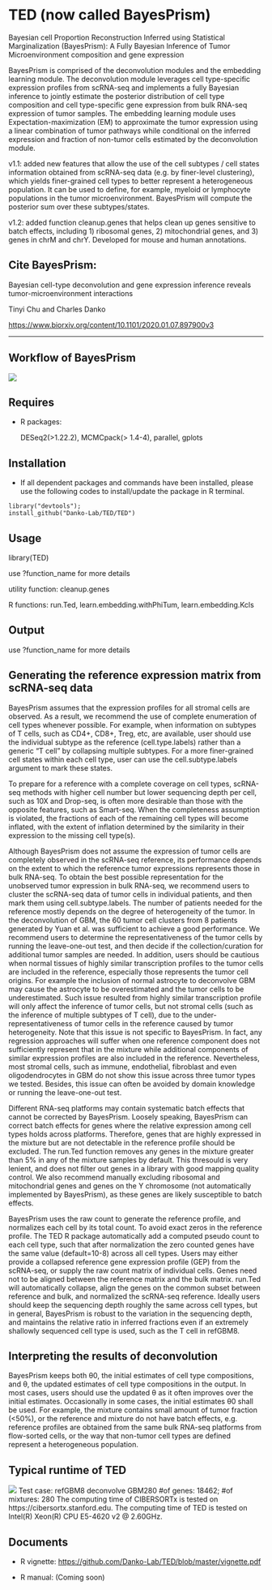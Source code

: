 TED (now called BayesPrism)
========

Bayesian cell Proportion Reconstruction Inferred using Statistical Marginalization (BayesPrism): A Fully Bayesian Inference of Tumor Microenvironment composition and gene expression

BayesPrism is comprised of the deconvolution modules and the embedding learning module. The deconvolution module leverages cell type-specific expression profiles from scRNA-seq and implements a fully Bayesian inference to jointly estimate the posterior distribution of cell type composition and cell type-specific gene expression from bulk RNA-seq expression of tumor samples. The embedding learning module uses Expectation-maximization (EM) to approximate the tumor expression using a linear combination of tumor pathways while conditional on the inferred expression and fraction of non-tumor cells estimated by the deconvolution module. 

v1.1: added new features that allow the use of the cell subtypes / cell states information obtained from scRNA-seq data (e.g. by finer-level clustering), which yields finer-grained cell types to better represent a heterogeneous population. It can be used to define, for example, myeloid or lymphocyte populations in the tumor microenvironment. BayesPrism will compute the posterior sum over these subtypes/states.

v1.2: added function cleanup.genes that helps clean up genes sensitive to batch effects, including 1) ribosomal genes, 2) mitochondrial genes, and 3) genes in chrM and chrY. Developed for mouse and human annotations. 

Cite BayesPrism:
--------
Bayesian cell-type deconvolution and gene expression inference reveals tumor-microenvironment interactions

Tinyi Chu and Charles Danko

https://www.biorxiv.org/content/10.1101/2020.01.07.897900v3

--------



Workflow of BayesPrism
--------
<img src="img/img1.png">


Requires
--------

* R packages:
	
	DESeq2(>1.22.2), MCMCpack(> 1.4-4), parallel, gplots
	
Installation
--------

* If all dependent packages and commands have been installed, please use the following codes to install/update the package in R terminal. 

```````
library("devtools");
install_github("Danko-Lab/TED/TED")
```````


Usage
----------
library(TED)

use ?function_name for more details

utility function:
cleanup.genes

R functions:
run.Ted, learn.embedding.withPhiTum, learn.embedding.Kcls

	
Output
----------
use ?function_name for more details


Generating the reference expression matrix from scRNA-seq data
----------------------------------------------------------------------
BayesPrism assumes that the expression profiles for all stromal cells are observed. As a result, we recommend the use of complete enumeration of cell types whenever possible. For example, when information on subtypes of T cells, such as CD4+, CD8+, Treg, etc, are available, user should use the individual subtype as the reference (cell.type.labels) rather than a generic “T cell” by collapsing multiple subtypes. For a more finer-grained cell states within each cell type, user can use the cell.subtype.labels argument to mark these states. 

To prepare for a reference with a complete coverage on cell types, scRNA-seq methods with higher cell number but lower sequencing depth per cell, such as 10X and Drop-seq, is often more desirable than those with the opposite features, such as Smart-seq. When the completeness assumption is violated, the fractions of each of the remaining cell types will become inflated, with the extent of inflation determined by the similarity in their expression to the missing cell type(s). 

Although BayesPrism does not assume the expression of tumor cells are completely observed in the scRNA-seq reference, its performance depends on the extent to which the reference tumor expressions represents those in bulk RNA-seq. To obtain the best possible representation for the unobserved tumor expression in bulk RNA-seq, we recommend users to cluster the scRNA-seq data of tumor cells in individual patients, and then mark them using cell.subtype.labels. The number of patients needed for the reference mostly depends on the degree of heterogeneity of the tumor. In the deconvolution of GBM, the 60 tumor cell clusters from 8 patients generated by Yuan et al. was sufficient to achieve a good performance. We recommend users to determine the representativeness of the tumor cells by running the leave-one-out test, and then decide if the collection/curation for additional tumor samples are needed. In addition, users should be cautious when normal tissues of highly similar transcription profiles to the tumor cells are included in the reference, especially those represents the tumor cell origins. For example the inclusion of normal astrocyte to deconvolve GBM may cause the astrocyte to be overestimated and the tumor cells to be underestimated. Such issue resulted from highly similar transcription profile will only affect the inference of tumor cells, but not stromal cells (such as the inference of multiple subtypes of T cell), due to the under-representativeness of tumor cells in the reference caused by tumor heterogeneity.  Note that this issue is not specific to BayesPrism. In fact, any regression approaches will suffer when one reference component does not sufficiently represent that in the mixture while additional components of similar expression profiles are also included in the reference. Nevertheless, most stromal cells, such as immune, endothelial, fibroblast and even oligodendrocytes in GBM do not show this issue across three tumor types we tested. Besides, this issue can often be avoided by domain knowledge or running the leave-one-out test.

Different RNA-seq platforms may contain systematic batch effects that cannot be corrected by BayesPrism. Loosely speaking, BayesPrism can correct batch effects for genes where the relative expression among cell types holds across platforms. Therefore, genes that are highly expressed in the mixture but are not detectable in the reference profile should be excluded. The run.Ted function removes any genes in the mixture greater than 5% in any of the mixture samples by default. This thresould is very lenient, and does not filter out genes in a library with good mapping quality control. We also recommend manually excluding ribosomal and mitochondrial genes and genes on the Y chromosome (not automatically implemented by BayesPrism), as these genes are likely susceptible to  batch effects. 

BayesPrism uses the raw count to generate the reference profile, and normalizes each cell by its total count. To avoid exact zeros in the reference profile. The TED R package automatically add a computed pseudo count to each cell type, such that after normalization the zero counted genes have the same value (default=10-8) across all cell types. Users may either provide a collapsed reference gene expression profile (GEP) from the scRNA-seq, or supply the raw count matrix of individual cells. Genes need not to be aligned between the reference matrix and the bulk matrix. run.Ted will automatically collapse, align the genes on the common subset between reference and bulk, and normalized the scRNA-seq reference. Ideally users should keep the sequencing depth roughly the same across cell types, but in general, BayesPrism is robust to the variation in the sequencing depth, and maintains the relative ratio in inferred fractions even if an extremely shallowly sequenced cell type is used, such as the T cell in refGBM8. 

Interpreting the results of deconvolution
--------------------------------------------------
BayesPrism keeps both θ0, the initial estimates of cell type compositions, and θ, the updated estimates of cell type compositions in the output. In most cases, users should use the updated θ as it often improves over the initial estimates. Occasionally in some cases, the initial estimates θ0 shall be used. For example, the mixture contains small amount of tumor fraction (<50%), or the reference and mixture do not have batch effects, e.g. reference profiles are obtained from the same bulk RNA-seq platforms from flow-sorted cells, or the way that non-tumor cell types are defined represent a heterogeneous population. 

Typical runtime of TED
--------
<img src="img/img2.png">
Test case: refGBM8 deconvolve GBM280
#of genes: 18462; #of mixtures: 280
The computing time of CIBERSORTx is tested on https://cibersortx.stanford.edu.
The computing time of TED is tested on Intel(R) Xeon(R) CPU E5-4620 v2 @ 2.60GHz.

Documents
----------

* R vignette:
 https://github.com/Danko-Lab/TED/blob/master/vignette.pdf

* R manual:
 (Coming soon)

